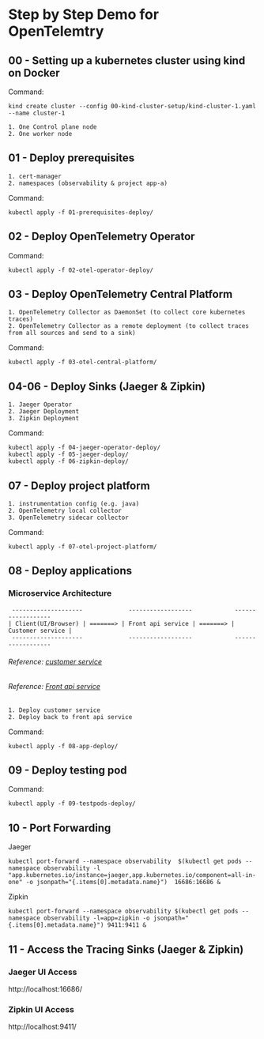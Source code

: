 
# Step by Step Demo for OpenTelemtry  

## 00 - Setting up a kubernetes cluster using kind on Docker
Command:
```text
kind create cluster --config 00-kind-cluster-setup/kind-cluster-1.yaml --name cluster-1
```
```text
1. One Control plane node
2. One worker node
```

## 01 - Deploy prerequisites
```text
1. cert-manager
2. namespaces (observability & project app-a)
```
Command:
```
kubectl apply -f 01-prerequisites-deploy/
```

## 02 - Deploy OpenTelemetry Operator
Command:
```
kubectl apply -f 02-otel-operator-deploy/
```

## 03 - Deploy OpenTelemetry Central Platform
```text
1. OpenTelemetry Collector as DaemonSet (to collect core kubernetes traces)
2. OpenTelemetry Collector as a remote deployment (to collect traces from all sources and send to a sink) 
```
Command:
```
kubectl apply -f 03-otel-central-platform/
```

## 04-06 -  Deploy Sinks (Jaeger & Zipkin)
```text
1. Jaeger Operator
2. Jaeger Deployment
3. Zipkin Deployment
```
Command:
```
kubectl apply -f 04-jaeger-operator-deploy/
kubectl apply -f 05-jaeger-deploy/
kubectl apply -f 06-zipkin-deploy/
```

## 07 - Deploy project platform
```text
1. instrumentation config (e.g. java)
2. OpenTelemetry local collector 
3. OpenTelemetry sidecar collector
```
Command:
```
kubectl apply -f 07-otel-project-platform/
```

## 08 - Deploy applications

### Microservice Architecture
```
 --------------------             ------------------            ------------------      
| Client(UI/Browser) | =======> | Front api service | =======> | Customer service |   
 --------------------             ------------------            ------------------
```
###### Reference: [customer service](https://github.com/rkdutta/otel-demo-customer-service)
###### Reference: [Front api service](https://github.com/rkdutta/otel-demo-api-service)

```text
1. Deploy customer service
2. Deploy back to front api service
```
Command:
```
kubectl apply -f 08-app-deploy/
```

## 09 - Deploy testing pod
Command:
```
kubectl apply -f 09-testpods-deploy/
```

## 10 - Port Forwarding
Jaeger
```text
kubectl port-forward --namespace observability  $(kubectl get pods --namespace observability -l "app.kubernetes.io/instance=jaeger,app.kubernetes.io/component=all-in-one" -o jsonpath="{.items[0].metadata.name}")  16686:16686 &
```
Zipkin
```text
kubectl port-forward --namespace observability $(kubectl get pods --namespace observability -l=app=zipkin -o jsonpath="{.items[0].metadata.name}") 9411:9411 &
```

## 11 - Access the Tracing Sinks (Jaeger & Zipkin)
### Jaeger UI Access
http://localhost:16686/

### Zipkin UI Access
http://localhost:9411/